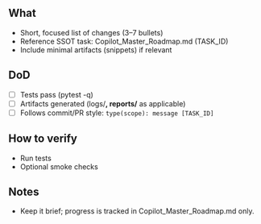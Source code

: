 ## What
- Short, focused list of changes (3–7 bullets)
- Reference SSOT task: Copilot_Master_Roadmap.md (TASK_ID)
- Include minimal artifacts (snippets) if relevant

## DoD
- [ ] Tests pass (pytest -q)
- [ ] Artifacts generated (logs/**, reports/** as applicable)
- [ ] Follows commit/PR style: `type(scope): message [TASK_ID]`

## How to verify
- Run tests
- Optional smoke checks

## Notes
- Keep it brief; progress is tracked in Copilot_Master_Roadmap.md only.
